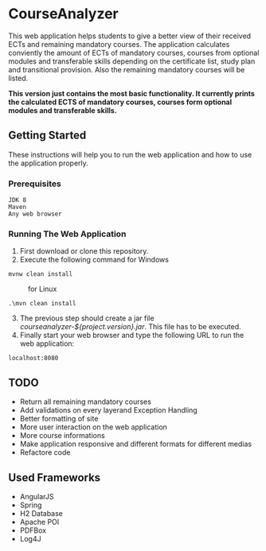 # CourseAnalyzer

This web application helps students to give a better view of their received ECTs and remaining mandatory courses. The application calculates conviently the amount of ECTs of mandatory courses, courses from optional modules and transferable skills depending on the certificate list, study plan and transitional provision. Also the remaining mandatory courses will be listed.

**This version just contains the most basic functionality. It currently prints the calculated ECTS of mandatory courses, courses form optional modules and transferable skills.**

## Getting Started

These instructions will help you to run the web application and how to use the application properly.

### Prerequisites

```
JDK 8
Maven
Any web browser
```

### Running The Web Application

1) First download or clone this repository. 
2) Execute the following command for Windows
```
mvnw clean install
```
&nbsp;&nbsp;&nbsp;&nbsp;&nbsp;&nbsp;&nbsp;&nbsp;&nbsp;&nbsp;for Linux
```
.\mvn clean install
```

3) The previous step should create a jar file *courseanalyzer-${project.version}.jar*. This file has to be executed.
4) Finally start your web browser and type the following URL to run the web application:
```
localhost:8080
```

## TODO

* Return all remaining mandatory courses
* Add validations on every layerand Exception Handling
* Better formatting of site
* More user interaction on the web application
* More course informations
* Make application responsive and different formats for different medias
* Refactore code


## Used Frameworks

* AngularJS
* Spring
* H2 Database
* Apache POI
* PDFBox
* Log4J
